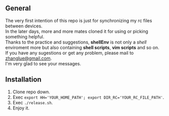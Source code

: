 ## General
The very first intention of this repo is just for synchronizing my rc files between devices.  
In the later days, more and more mates cloned it for using or picking something helpful.  
Thanks to the practice and suggestions, **shellEnv** is not only a *shell* enviroment more but also containing **shell scripts**, **vim scripts** and so on.  
If you have any sugestions or get any problem, please mail to zhanglue@gmail.com.  
I'm very glad to see your messages.  

## Installation
1. Clone repo down.
2. Exec ```export HH='YOUR_HOME_PATH'; export DIR_RC='YOUR_RC_FILE_PATH'```.
3. Exec ```./release.sh```.
4. Enjoy it.
